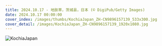 ```yaml
---
title: 2024.10.17 - 地肤草，茨城县，日本 (© DigiPub/Getty Images)
date: 2024.10.17 00:00:00
cover_index: /images/thumbs/KochiaJapan_ZH-CN9896157139_533x300.jpg
cover_detail: /images/KochiaJapan_ZH-CN9896157139_1920x1080.jpg
---
```


![KochiaJapan](/images/KochiaJapan_ZH-CN9896157139_1920x1080.jpg)
